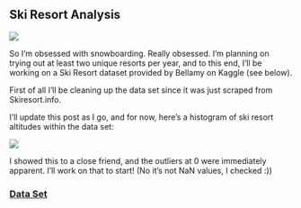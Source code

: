 ## Ski Resort Analysis

![](https://cdn-images-1.medium.com/max/3000/1*kOQQQoPM-NK9HfWP0JdYJA.jpeg)

So I’m obsessed with snowboarding. Really obsessed. I’m planning on trying out at least two unique resorts per year, and to this end, I’ll be working on a Ski Resort dataset provided by Bellamy on Kaggle (see below).

First of all I’ll be cleaning up the data set since it was just scraped from Skiresort.info.

I’ll update this post as I go, and for now, here’s a histogram of ski resort altitudes within the data set:

![](https://cdn-images-1.medium.com/max/2000/1*P1Hw8FSvg9bpt0OJzvQ8vw.png)

I showed this to a close friend, and the outliers at 0 were immediately apparent. I’ll work on that to start! (No it’s not NaN values, I checked :))

### [Data Set](https://www.kaggle.com/beaubellamy/ski-resort/version/1#)
